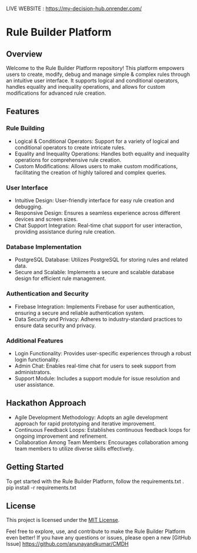 LIVE WEBSITE : https://my-decision-hub.onrender.com/ 

# Rule Builder Platform

## Overview

Welcome to the Rule Builder Platform repository! This platform empowers users to create, modify, debug and manage simple & complex rules through an intuitive user interface. It supports logical and conditional operators, handles equality and inequality operations, and allows for custom modifications for advanced rule creation.

## Features

### Rule Building

- Logical & Conditional Operators: Support for a variety of logical and conditional operators to create intricate rules.
- Equality and Inequality Operations: Handles both equality and inequality operations for comprehensive rule creation.
- Custom Modifications: Allows users to make custom modifications, facilitating the creation of highly tailored and complex queries.

### User Interface

- Intuitive Design: User-friendly interface for easy rule creation and debugging.
- Responsive Design: Ensures a seamless experience across different devices and screen sizes.
- Chat Support Integration: Real-time chat support for user interaction, providing assistance during rule creation.

### Database Implementation

- PostgreSQL Database: Utilizes PostgreSQL for storing rules and related data.
- Secure and Scalable: Implements a secure and scalable database design for efficient rule management.

### Authentication and Security

- Firebase Integration: Implements Firebase for user authentication, ensuring a secure and reliable authentication system.
- Data Security and Privacy: Adheres to industry-standard practices to ensure data security and privacy.

### Additional Features

- Login Functionality: Provides user-specific experiences through a robust login functionality.
- Admin Chat: Enables real-time chat for users to seek support from administrators.
- Support Module: Includes a support module for issue resolution and user assistance.

## Hackathon Approach

- Agile Development Methodology: Adopts an agile development approach for rapid prototyping and iterative improvement.
- Continuous Feedback Loops: Establishes continuous feedback loops for ongoing improvement and refinement.
- Collaboration Among Team Members: Encourages collaboration among team members to utilize diverse skills effectively.

## Getting Started

To get started with the Rule Builder Platform, follow the requirements.txt .
pip install -r requirements.txt


## License

This project is licensed under the [MIT License](LICENSE).

Feel free to explore, use, and contribute to make the Rule Builder Platform even better! If you have any questions or issues, please open a new [GitHub Issue] https://github.com/anunayandkumar/CMDH
